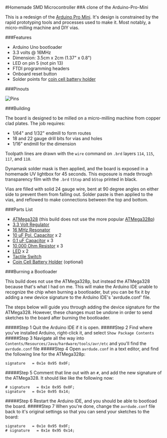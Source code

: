 #Homemade SMD Microcontroller
##A clone of the Arduino-Pro-Mini

This is a redesign of the [Arduino Pro Mini](http://arduino.cc/en/Main/arduinoBoardProMini). It's design is constrained by the rapid prototyping tools and processes used to make it. Most notably, a micro-milling machine and DIY vias.

###Features

* Arduino Uno bootloader
* 3.3 volts @ 16MHz
* Dimension: 3.5cm x 2cm (1.37" x 0.8")
* LED on pin 5 (not pin 13)
* FTDI programming headers
* Onboard reset button
* Solder points for [coin cell battery holder](http://www.digikey.com/product-detail/en/BA2032/BA2032-ND/257744)

###Pinouts

![Pins](https://github.com/andySigler/homemade-hardware/blob/master/Arduino-SMD/pinout.png)

###Building

The board is designed to be milled on a micro-milling machine from copper clad plates. The job requires:
* 1/64" and 1/32" endmill to form routes
* 18 and 22 gauge drill bits for vias and holes
* 1/16" endmill for the dimension

Toolpath lines are drawn with the `wire` command on `.brd` layers `114`, `115`, `117`, and `118`.

Dynamask solder mask is then applied, and the board is exposed in a homemade UV lightbox for 45 seconds. This exposure is made through transparency film with the `.brd` `tStop` and `bStop` printed in black.

Vias are filled with solid 24 gauge wire, bent at 90 degree angles on either side to prevent them from falling out. Solder paste is then applied to the vias, and reflowed to make connections between the top and bottom.

###Parts List

* [ATMega328](http://www.digikey.com/product-detail/en/ATMEGA328-AUR/ATMEGA328-AURCT-ND/3440951) (this build does not use the more popular [ATMega328p](http://www.digikey.com/product-detail/en/ATMEGA328P-AUR/ATMEGA328P-AURCT-ND/3789455))
* [3.3 Volt Regulator](http://www.digikey.com/product-detail/en/MIC5205-3.3YM5%20TR/576-1259-1-ND/771886)
* [16 MHz Resonator](http://www.digikey.com/product-detail/en/PRQC16.00SR1010V00L/1253-1339-1-ND/4879394)
* [10 uF Pol. Capacitor](http://www.digikey.com/product-detail/en/T491A106K006AT7280/399-10116-1-ND/3759233) x 2
* [0.1 uF Capacitor](http://www.digikey.com/product-detail/en/CC0603ZRY5V9BB104/311-1343-1-ND/2103127) x 3
* [10,000 Ohm Resistor](http://www.digikey.com/product-detail/en/RC0603JR-0710KL/311-10KGRCT-ND/729647) x 3
* [LED](http://www.digikey.com/product-search/en?pv7=2&k=160-1434-2-ND&mnonly=0&newproducts=0&ColumnSort=0&page=1&quantity=0&ptm=0&fid=0&pageSize=25) x 2
* [Tactile Switch](http://www.digikey.com/product-detail/en/8-1437565-1/450-1941-ND/529677)
* [Coin Cell Battery Holder](http://www.digikey.com/product-detail/en/BA2032/BA2032-ND/257744) (optional)

###Burning a Bootloader

This build does not use the ATMega328p, but instead the ATMega328 because that's what I had on me. This will make the Arduino IDE unable to recognize the chip when burning a bootloader, but you can be fix it by adding a new device signature to the Arduino IDE's 'avrdude.conf' file.

The steps below will guide you through adding the device signature for the ATMega328. However, these changes must be undone in order to send sketches to the board after burning the bootloader.

#####Step 1
Quit the Arduino IDE if it is open.
#####Step 2
Find where you've installed Arduino, right-click it, and select `Show Package Contents`
#####Step 3
Navigate all the way into `Contents/Resources/Java/hardware/tools/avr/etc` and you'll find the `avrdude.conf` file
#####Step 4
Open `avrdude.conf` in a text editor, and find the following line for the ATMega328p:
```
signature   = 0x1e 0x95 0x0F;
```
#####Step 5
Comment that line out with an `#`, and add the new signature of the ATMega328. It should like like the following now:
```
# signature   = 0x1e 0x95 0x0F;
signature   = 0x1e 0x95 0x14;
```
#####Step 6
Restart the Arduino IDE, and you should be able to bootload the board.
#####Step 7
When you're done, change the `avrdude.conf` file back to it's original settings so that you can send your sketches to the board:
```
signature   = 0x1e 0x95 0x0F;
# signature   = 0x1e 0x95 0x14;
```





